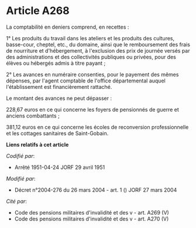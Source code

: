 # Article A268

La comptabilité en deniers comprend, en recettes :

1° Les produits du travail dans les ateliers et les produits des cultures, basse-cour, cheptel, etc., du domaine, ainsi que
le remboursement des frais de nourriture et d'hébergement, à l'exclusion des prix de journée versés par des administrations
et des collectivités publiques ou privées, pour des élèves ou hébergés admis à titre payant ;

2° Les avances en numéraire consenties, pour le payement des mêmes dépenses, par l'agent comptable de l'office départemental
auquel l'établissement est financièrement rattaché.

Le montant des avances ne peut dépasser :

228,67 euros en ce qui concerne les foyers de pensionnés de guerre et anciens combattants ;

381,12 euros en ce qui concerne les écoles de reconversion professionnelle et les cottages sanitaires de Saint-Gobain.

**Liens relatifs à cet article**

_Codifié par_:

  - Arrêté 1951-04-24 JORF 29 avril 1951

_Modifié par_:

  - Décret n°2004-276 du 26 mars 2004 - art. 1 () JORF 27 mars 2004

_Cité par_:

  - Code des pensions militaires d'invalidité et des v - art. A269 (V)
  - Code des pensions militaires d'invalidité et des v - art. A270 (V)
